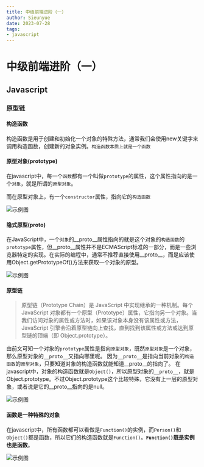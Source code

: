 ```yaml
--- 
title: 中级前端进阶（一）
author: Sieunyue
date: 2023-07-28
tags: 
- javascript
--- 
```


# 中级前端进阶（一）
## Javascript
### 原型链
#### 构造函数
构造函数是用于创建和初始化一个对象的特殊方法，通常我们会使用new关键字来调用构造函数，创建新的对象实例。`构造函数本质上就是一个函数`

#### 原型对象(prototype)
在javascript中，每一个`函数`都有一个叫做`prototype`的属性，这个属性指向的是一个`对象`，就是所谓的`原型对象`。

而在原型对象上，有一个`constructor`属性，指向它的`构造函数`

![示例图](https://food-1256333492.cos.ap-guangzhou.myqcloud.com/assets/77c16bcf2237ca9926de5fbff06f7a7d_1690521938012.png)

#### 隐式原型(__proto__)
在JavaScript中，一个`对象`的__proto__属性指向的就是这个对象的`构造函数`的`prototype`属性，但__proto__属性并不是ECMAScript标准的一部分，而是一些浏览器特定的实现。在实际的编程中，通常不推荐直接使用__proto__，而是应该使用Object.getPrototypeOf()方法来获取一个对象的原型。

![示例图](https://food-1256333492.cos.ap-guangzhou.myqcloud.com/assets/d2d49835f0c3f56ddfac8fe0ac6fc0ba_1690522513246.png)

#### 原型链
> 原型链（Prototype Chain）是 JavaScript 中实现继承的一种机制。每个 JavaScript 对象都有一个原型（Prototype）属性，它指向另一个对象。当我们访问对象的属性或方法时，如果该对象本身没有该属性或方法，JavaScript 引擎会沿着原型链向上查找，直到找到该属性或方法或达到原型链的顶端（即 Object.prototype）。

由前文可知一个对象的`prototype`属性是指向`原型对象`，既然`原型对象`是一个对象，那么原型对象的`__proto__`又指向哪里呢。
因为`__proto__`是指向当前对象的`构造函数`的`原型对象`，只要知道对象的构造函数就能知道__proto__的指向了。
在javascript中，对象的构造函数就是`Object()`，所以原型对象的`__proto__`，就是Object.prototype。不过Object.prototype这个比较特殊，它没有上一层的原型对象，或者说是它的__proto__指向的是null。

![示例图](https://food-1256333492.cos.ap-guangzhou.myqcloud.com/assets/5a65dd3493dc5123452cf75d7eff0fb8_1690524256293.png)

#### 函数是一种特殊的对象
在javascript中，所有函数都可以看做是`Function()`的实例，而`Person()`和`Object()`都是函数，所以它们的构造函数就是`Function()`。**`Function()`既是实例也是函数**。

![示例图](https://food-1256333492.cos.ap-guangzhou.myqcloud.com/assets/7246fcdc30522d5af272cb527391cbc7_1690523830827.png)

